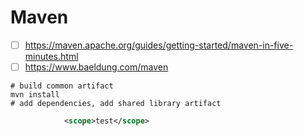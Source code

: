 # Maven
- [ ] https://maven.apache.org/guides/getting-started/maven-in-five-minutes.html
- [ ] https://www.baeldung.com/maven
```
# build common artifact
mvn install
# add dependencies, add shared library artifact
```
```pom.xml
			<scope>test</scope>
```
